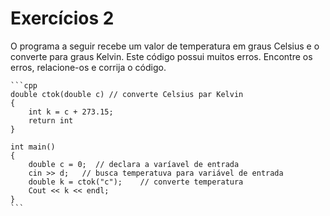 # Exercícios 2

O programa a seguir recebe um valor de temperatura em graus Celsius e o converte para graus Kelvin. Este código possui muitos erros. Encontre os erros, relacione-os e corrija o código.

    ```cpp
    double ctok(double c) // converte Celsius par Kelvin
    {
        int k = c + 273.15;
        return int
    }

    int main()
    {
        double c = 0;  // declara a varíavel de entrada
        cin >> d;   // busca temperatuva para variável de entrada
        double k = ctok("c");    // converte temperatura
        Cout << k << endl;
    }
    ```
